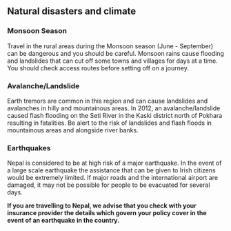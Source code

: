 ## Natural disasters and climate

### Monsoon Season

Travel in the rural areas during the Monsoon season (June - September) can be dangerous and you should be careful. Monsoon rains cause flooding and landslides that can cut off some towns and villages for days at a time. You should check access routes before setting off on a journey.

### **Avalanche/Landslide**

Earth tremors are common in this region and can cause landslides and avalanches in hilly and mountainous areas. In 2012, an avalanche/landslide caused flash flooding on the Seti River in the Kaski district north of Pokhara resulting in fatalities. Be alert to the risk of landslides and flash floods in mountainous areas and alongside river banks.

### **Earthquakes**

Nepal is considered to be at high risk of a major earthquake. In the event of a large scale earthquake the assistance that can be given to Irish citizens would be extremely limited. If major roads and the international airport are damaged, it may not be possible for people to be evacuated for several days.

**If you are travelling to Nepal, we advise that you check with your insurance provider the details which govern your policy cover in the event of an earthquake in the country.**